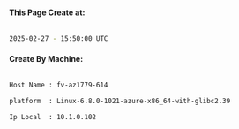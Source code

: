 
   
#### This Page Create at:

```bash

2025-02-27 - 15:50:00 UTC

```

#### Create By Machine:

```bash

Host Name : fv-az1779-614

platform  : Linux-6.8.0-1021-azure-x86_64-with-glibc2.39

Ip Local  : 10.1.0.102

```

